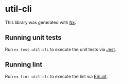 # util-cli

This library was generated with [Nx](https://nx.dev).

## Running unit tests

Run `nx test util-cli` to execute the unit tests via [Jest](https://jestjs.io).

## Running lint

Run `nx lint util-cli` to execute the lint via [ESLint](https://eslint.org/).
